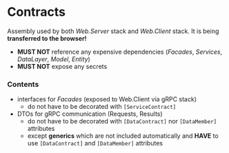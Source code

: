 ﻿# Contracts

Assembly used by both *Web.Server* stack and *Web.Client* stack. It is being **transferred to the browser!**
* **MUST NOT** reference any expensive dependencies (*Facades*, *Services*, *DataLayer*, *Model*, *Entity*)
* **MUST NOT** expose any secrets

### Contents
* interfaces for *Facades* (exposed to Web.Client via gRPC stack)
  * do not have to be decorated with `[ServiceContract]`
* DTOs for gRPC communication (Requests, Results)
  * do not have to be decorated with `[DataContract]` nor `[DataMember]` attributes
  * except **generics** which are not included automatically and **HAVE** to use `[DataContract]` and `[DataMember]` attributes